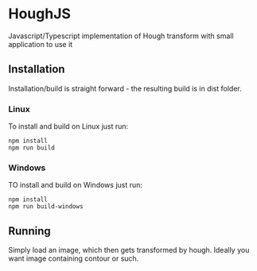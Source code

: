 # HoughJS
Javascript/Typescript implementation of Hough transform with small application to use it

## Installation

Installation/build is straight forward - the resulting build is in dist folder.

### Linux

To install and build on Linux just run:

```
npm install
npm run build
```

### Windows

TO install and build on Windows just run:

```
npm install
npm run build-windows
```

## Running

Simply load an image, which then gets transformed by hough. Ideally you want image containing contour or such.